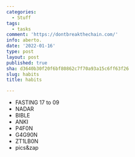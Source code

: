 ```yaml
---
categories:
  - Stuff
tags:
  - tasks
comment: 'https://dontbreakthechain.com/'
info: aberto.
date: '2022-01-16'
type: post
layout: post
published: true
sha: d3640b30f20f6bf80862c7f70a93a15c6ff63f26
slug: habits
title: habits

---
```

- FASTING 17 to 09
- NADAR
- BIBLE
- ANKI
- P4F0N
- G4G90N
- ZT1LB0N
- pics&zap